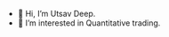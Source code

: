 - 👋 Hi, I’m Utsav Deep.
- 👀 I’m interested in Quantitative trading.
<!--Just checking if this gets added to my git history.
<!---
Utd04/Utd04 is a ✨ special ✨ repository because its `README.md` (this file) appears on your GitHub profile.
You can click the Preview link to take a look at your changes.
I can keep changing this for like forever
Haha you didnt see that cmoing did you.
--->
